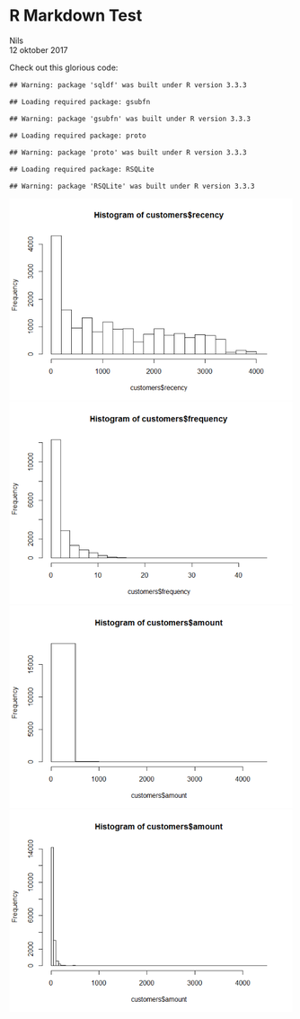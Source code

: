 # R Markdown Test
Nils  
12 oktober 2017  



Check out this glorious code:


```
## Warning: package 'sqldf' was built under R version 3.3.3
```

```
## Loading required package: gsubfn
```

```
## Warning: package 'gsubfn' was built under R version 3.3.3
```

```
## Loading required package: proto
```

```
## Warning: package 'proto' was built under R version 3.3.3
```

```
## Loading required package: RSQLite
```

```
## Warning: package 'RSQLite' was built under R version 3.3.3
```

![](RMarkdownTest_files/figure-html/unnamed-chunk-1-1.png)<!-- -->![](RMarkdownTest_files/figure-html/unnamed-chunk-1-2.png)<!-- -->![](RMarkdownTest_files/figure-html/unnamed-chunk-1-3.png)<!-- -->![](RMarkdownTest_files/figure-html/unnamed-chunk-1-4.png)<!-- -->


